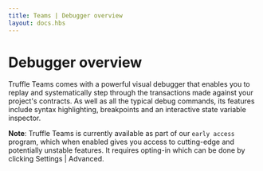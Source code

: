 ```yaml
---
title: Teams | Debugger overview
layout: docs.hbs
---
```

# Debugger overview

Truffle Teams comes with a powerful visual debugger that enables you to replay and systematically step through the transactions made against your project's contracts. As well as all the typical debug commands, its features include syntax highlighting, breakpoints and an interactive state variable inspector.

<p class="alert alert-info">
<strong>Note</strong>: Truffle Teams is currently available as part of our <code>early access</code> program, which when enabled gives you access to cutting-edge and potentially unstable features. It requires opting-in which can be done by clicking Settings | Advanced.
</p>